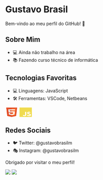 # Gustavo Brasil

Bem-vindo ao meu perfil do GitHub! 👋

## Sobre Mim

- 💻 Ainda não trabalho na área
- 📚 Fazendo curso técnico de informática 

## Tecnologias Favoritas

- 💻 Linguagens: JavaScript
- 🛠 Ferramentas: VSCode, Netbeans

<div>
  <img align="center" alt="Rafa-HTML" height="30" width="40" src="https://raw.githubusercontent.com/devicons/devicon/master/icons/html5/html5-original.svg">
<img align="center" alt="Rafa-Js" height="30" width="40" src="https://raw.githubusercontent.com/devicons/devicon/master/icons/javascript/javascript-plain.svg">
</div>

## Redes Sociais

- 🐦 Twitter: @gustavobrasilm
- 🎭 Instagram: @gustavobrasilm

  
Obrigado por visitar o meu perfil!

<div>
 <a href="https://instagram.com/gustavobrasilm" target="_blank"><img src="https://img.shields.io/badge/-Instagram-%23E4405F?style=for-the-badge&logo=instagram&logoColor=white" target="_blank"></a>
   <a href="https://twitter.com/gustavobrasilm" target="_blank"><img src="https://img.shields.io/badge/Twitter-1DA1F2?style=for-the-badge&logo=twitter&logoColor=white" target="_blank"></a>
</div>
